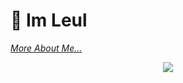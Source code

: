 <p align="center">
  <span>
    <h1> 👋 Im Leul</h1>
  <span>
  <a href="https://leularia.vercel.app"><i>More About Me...</i></a>  
</p>

<p align="center">
  <img align="center" src="https://i.giphy.com/media/26BGIqWh2R1fi6JDa/giphy.gif" />
</p>
